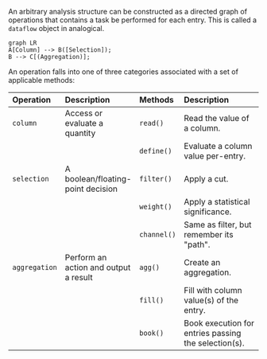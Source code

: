 An arbitrary analysis structure can be constructed as a directed graph of operations that contains a task be performed for each entry. This is called a `dataflow` object in analogical.

``` mermaid 
graph LR
A[Column] --> B([Selection]);
B --> C[(Aggregation)];
```

An operation falls into one of three categories associated with a set of applicable methods:

<style>
table th:first-of-type {
    width: 15%;
}
table th:nth-of-type(2) {
    width: 20%;
}
table th:nth-of-type(3) {
    width: 15%;
}
table th:nth-of-type(4) {
    width: 40%;
}
</style>

| Operation | Description | Methods | Description |
| :------------ | :------------------------------------ | :------------ | :------------------------------------ |
| `column` | Access or evaluate a quantity | `read()` | Read the value of a column. |
| | | `define()` | Evaluate a column value per-entry. |
| `selection` | A boolean/floating-point decision | `filter()` | Apply a cut. | 
| | | `weight()` | Apply a statistical significance. |
| | | `channel()` | Same as filter, but remember its "path". |
| `aggregation` | Perform an action and output a result | `agg()` | Create an aggregation. |
| | | `fill()` | Fill with column value(s) of the entry. |
| | | `book()` | Book execution for entries passing the selection(s). |
